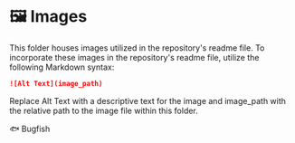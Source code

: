# 🖼️ Images

This folder houses images utilized in the repository's readme file. To incorporate these images in the repository's readme file, utilize the following Markdown syntax:

```markdown
![Alt Text](image_path)
```

Replace Alt Text with a descriptive text for the image and image_path with the relative path to the image file within this folder.

🐟 Bugfish